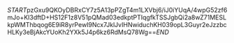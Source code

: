 $START$pzGxu9QKOyDBRxCY7z5A13pPZgT4m1LXVbj6/iJ0iYUqA/4wpG52zf6mJo+KI3dftD+HS12F1z8V51pQMad03edkptPTIqgfkTSSJgbQi2a8wZ71MESLkpWMThbqog6E9iR8yrPewI9Ncx7JklJvIHNwiduchKH039opL3Guyr2eJzzbcHLKy3eBjAkcYUoKh2YXk5J4p6kz6RdMsQ78Wg==$END$